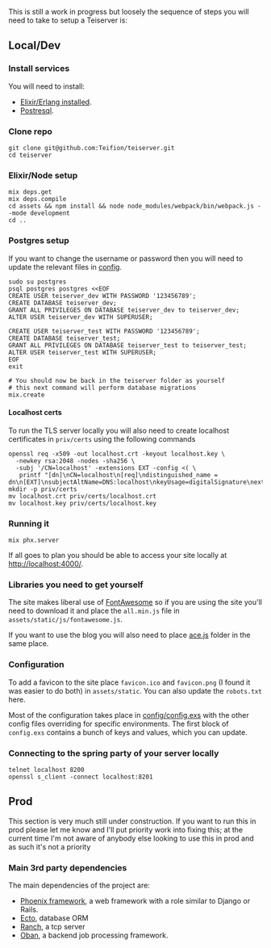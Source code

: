 This is still a work in progress but loosely the sequence of steps you will need to take to setup a Teiserver is:

## Local/Dev
### Install services
You will need to install:
- [Elixir/Erlang installed](https://elixir-lang.org/install.html).
- [Postresql](https://www.postgresql.org/download). 

### Clone repo
```
git clone git@github.com:Teifion/teiserver.git
cd teiserver
```

### Elixir/Node setup
```
mix deps.get
mix deps.compile
cd assets && npm install && node node_modules/webpack/bin/webpack.js --mode development
cd ..
```

### Postgres setup
If you want to change the username or password then you will need to update the relevant files in [config](/config).
```
sudo su postgres
psql postgres postgres <<EOF
CREATE USER teiserver_dev WITH PASSWORD '123456789';
CREATE DATABASE teiserver_dev;
GRANT ALL PRIVILEGES ON DATABASE teiserver_dev to teiserver_dev;
ALTER USER teiserver_dev WITH SUPERUSER;

CREATE USER teiserver_test WITH PASSWORD '123456789';
CREATE DATABASE teiserver_test;
GRANT ALL PRIVILEGES ON DATABASE teiserver_test to teiserver_test;
ALTER USER teiserver_test WITH SUPERUSER;
EOF
exit

# You should now be back in the teiserver folder as yourself
# this next command will perform database migrations
mix.create
```

#### Localhost certs
To run the TLS server locally you will also need to create localhost certificates in `priv/certs` using the following commands

```
openssl req -x509 -out localhost.crt -keyout localhost.key \
  -newkey rsa:2048 -nodes -sha256 \
  -subj '/CN=localhost' -extensions EXT -config <( \
   printf "[dn]\nCN=localhost\n[req]\ndistinguished_name = dn\n[EXT]\nsubjectAltName=DNS:localhost\nkeyUsage=digitalSignature\nextendedKeyUsage=serverAuth")
mkdir -p priv/certs
mv localhost.crt priv/certs/localhost.crt
mv localhost.key priv/certs/localhost.key
```

### Running it
```
mix phx.server
```
If all goes to plan you should be able to access your site locally at [http://localhost:4000/](http://localhost:4000/).

### Libraries you need to get yourself
The site makes liberal use of [FontAwesome](https://fontawesome.com/) so if you are using the site you'll need to download it and place the `all.min.js` file in `assets/static/js/fontawesome.js`.

If you want to use the blog you will also need to place [ace.js](https://ace.c9.io/) folder in the same place.

### Configuration
To add a favicon to the site place `favicon.ico` and `favicon.png` (I found it was easier to do both) in `assets/static`. You can also update the `robots.txt` here.

Most of the configuration takes place in [config/config.exs](config/config.exs) with the other config files overriding for specific environments. The first block of `config.exs` contains a bunch of keys and values, which you can update.

### Connecting to the spring party of your server locally
```
telnet localhost 8200
openssl s_client -connect localhost:8201
```

## Prod
This section is very much still under construction. If you want to run this in prod please let me know and I'll put priority work into fixing this; at the current time I'm not aware of anybody else looking to use this in prod and as such it's not a priority

### Main 3rd party dependencies
The main dependencies of the project are:
- [Phoenix framework](https://www.phoenixframework.org/), a web framework with a role similar to Django or Rails.
- [Ecto](https://github.com/elixir-ecto/ecto), database ORM
- [Ranch](https://github.com/ninenines/ranch), a tcp server
- [Oban](https://github.com/sorentwo/oban), a backend job processing framework.
